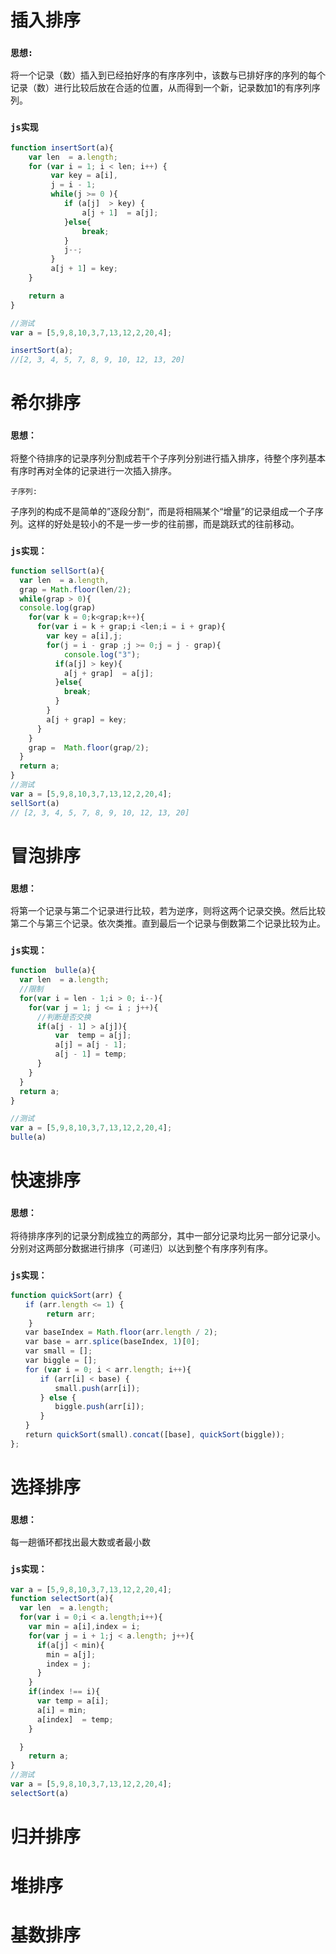 # 插入排序

### `思想:`

将一个记录（数）插入到已经拍好序的有序序列中，该数与已排好序的序列的每个记录（数）进行比较后放在合适的位置，从而得到一个新，记录数加1的有序列序列。

### `js实现`

```javascript
function insertSort(a){
	var len  = a.length;
	for (var i = 1; i < len; i++) {
		 var key = a[i],
		 j = i - 1;
		 while(j >= 0 ){
		 	if (a[j]  > key) {
		 		a[j + 1]  = a[j];
		 	}else{
		 		break;
		 	}
		 	j--;
		 }
		 a[j + 1] = key;
	}

	return a
}

//测试
var a = [5,9,8,10,3,7,13,12,2,20,4];

insertSort(a);
//[2, 3, 4, 5, 7, 8, 9, 10, 12, 13, 20]
```



# 希尔排序

### `思想：`

将整个待排序的记录序列分割成若干个子序列分别进行插入排序，待整个序列基本有序时再对全体的记录进行一次插入排序。

`子序列:` 

子序列的构成不是简单的”逐段分割“，而是将相隔某个“增量”的记录组成一个子序列。这样的好处是较小的不是一步一步的往前挪，而是跳跃式的往前移动。

### `js实现：`

```javascript
function sellSort(a){
  var len  = a.length,
  grap = Math.floor(len/2);
  while(grap > 0){
  console.log(grap)
    for(var k = 0;k<grap;k++){
      for(var i = k + grap;i <len;i = i + grap){
        var key = a[i],j;
        for(j = i - grap ;j >= 0;j = j - grap){
        	console.log("3");
          if(a[j] > key){
            a[j + grap]  = a[j];
          }else{
            break;
          }
        }
        a[j + grap] = key;
      }
    }
    grap =  Math.floor(grap/2);
  }
  return a;
}
//测试
var a = [5,9,8,10,3,7,13,12,2,20,4];
sellSort(a)
// [2, 3, 4, 5, 7, 8, 9, 10, 12, 13, 20]
```





# 冒泡排序

### `思想：`

将第一个记录与第二个记录进行比较，若为逆序，则将这两个记录交换。然后比较第二个与第三个记录。依次类推。直到最后一个记录与倒数第二个记录比较为止。


### `js实现：`

```javascript
function  bulle(a){
  var len  = a.length;
  //限制
  for(var i = len - 1;i > 0; i--){
    for(var j = 1; j <= i ; j++){
      //判断是否交换
      if(a[j - 1] > a[j]){
          var  temp = a[j];
          a[j] = a[j - 1];
          a[j - 1] = temp;
      }
    }
  }
  return a;
}

//测试
var a = [5,9,8,10,3,7,13,12,2,20,4];
bulle(a)
```



# 快速排序

### `思想：`

将待排序序列的记录分割成独立的两部分，其中一部分记录均比另一部分记录小。分别对这两部分数据进行排序（可递归）以达到整个有序序列有序。

### `js实现：`

```javascript
function quickSort(arr) {
　　if (arr.length <= 1) {
    	return arr; 
    }
　　var baseIndex = Math.floor(arr.length / 2);
　　var base = arr.splice(baseIndex, 1)[0];
　　var small = [];
　　var biggle = [];
　　for (var i = 0; i < arr.length; i++){
　　　　if (arr[i] < base) {
　　　　　　small.push(arr[i]);
　　　　} else {
　　　　　　biggle.push(arr[i]);
　　　　}
　　}
　　return quickSort(small).concat([base], quickSort(biggle));
};
```



# 选择排序

### `思想：`

每一趟循环都找出最大数或者最小数

### `js实现：`

```javascript
var a = [5,9,8,10,3,7,13,12,2,20,4];
function selectSort(a){
  var len  = a.length;
  for(var i = 0;i < a.length;i++){
    var min = a[i],index = i;
    for(var j = i + 1;j < a.length; j++){
      if(a[j] < min){
        min = a[j];
        index = j;
      }
    }
    if(index !== i){
      var temp = a[i];
      a[i] = min;
      a[index]  = temp;
    }

  }
    return a;
}
//测试
var a = [5,9,8,10,3,7,13,12,2,20,4];
selectSort(a)
```



# 归并排序

# 堆排序

# 基数排序






